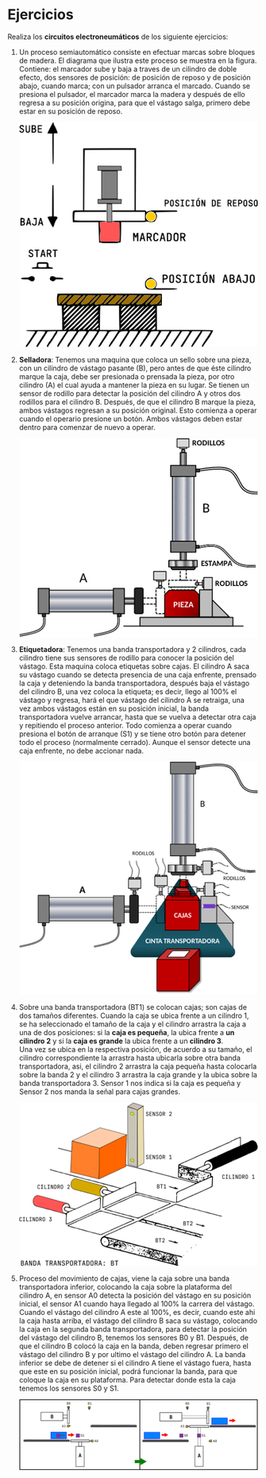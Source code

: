 # Ejercicios

Realiza los **circuitos electroneumáticos** de los siguiente ejercicios:

1. Un proceso semiautomático consiste en efectuar marcas sobre bloques de madera. El diagrama que ilustra este proceso se muestra en la figura. Contiene: el marcador sube y baja a traves de un cilindro de doble efecto, dos sensores de posición: de posición de reposo y de posición abajo, cuando marca; con un pulsador arranca el marcado.
Cuando se presiona el pulsador, el marcador marca la madera y después de ello regresa a su posición origina, para que el vástago salga, primero debe estar en su posición de reposo.

    ![cajas](./imgs/marcador_de_cajas.png)
    <!-- ![cajas](./imgs/marcador_de_cajas_white.png) -->

2. **Selladora**: Tenemos una maquina que coloca un sello sobre una pieza, con un cilindro de vástago pasante (B), pero antes de que éste cilindro marque la caja, debe ser presionada o prensada la pieza, por otro cilindro (A) el cual ayuda a mantener la pieza en su lugar. Se tienen un sensor de rodillo para detectar la posición del cilindro A y otros dos rodillos para el cilindro B. Después, de que el cilindro B marque la pieza, ambos vástagos regresan a su posición original. Esto comienza a operar cuando el operario presione un botón. Ambos vástagos deben estar dentro para comenzar de nuevo a operar.

    ![sellador de piezas](imgs/sellador_de_pieza.png)

3. **Etiquetadora**: Tenemos una banda transportadora y 2 cilindros, cada cilindro tiene sus sensores de rodillo para conocer la posición del vástago. Esta maquina coloca etiquetas sobre cajas. El cilindro A saca su vástago cuando se detecta presencia de una caja enfrente, prensado la caja y deteniendo la banda transportadora, después baja el vástago del cilindro B, una vez coloca la etiqueta; es decir, llego al 100% el vástago y regresa, hará el que vástago del cilindro A se retraiga, una vez ambos vástagos están en su posición inicial, la banda transportadora vuelve arrancar, hasta que se vuelva a detectar otra caja y repitiendo el proceso anterior. Todo comienza a operar cuando presiona el botón de arranque (S1) y se tiene otro botón para detener todo el proceso (normalmente cerrado). Aunque el sensor detecte una caja enfrente, no debe accionar nada.

    ![etiquetadora](imgs/etiquetadora.png)

4. Sobre una banda transportadora (BT1) se colocan cajas; son cajas de dos tamaños diferentes. Cuando la caja se ubica frente a un cilindro 1, se ha seleccionado el tamaño de la caja y el cilindro arrastra la caja a una de dos posiciones: si la **caja es pequeña**, la ubica frente a **un cilindro 2** y si la **caja es grande** la ubica frente a un **cilindro 3**. <br>Una vez se ubica en la respectiva posición, de acuerdo a su tamaño, el cilindro correspondiente la arrastra hasta ubicarla sobre otra banda transportadora, asi, el cilindro 2 arrastra la caja pequeña hasta colocarla sobre la banda 2 y el cilindro 3 arrastra la caja grande y la ubica sobre la banda transportadora 3. Sensor 1 nos indica si la caja es pequeña y Sensor 2 nos manda la señal para cajas grandes.

    ![3 cilindros](./imgs/banda_3cilindros.png)

5. Proceso del movimiento de cajas, viene la caja sobre una banda transportadora inferior, colocando la caja sobre la plataforma del cilindro A, en sensor A0 detecta la posición del vástago en su posición inicial, el sensor A1 cuando haya llegado al 100% la carrera del vástago. Cuando el vástago del cilindro A este al 100%, es decir, cuando este ahi la caja hasta arriba, el vástago del cilindro B saca su vástago, colocando la caja en la segunda banda transportadora, para detectar la posición del vástago del cilindro B, tenemos los sensores B0 y B1. Después, de que el cilindro B colocó la caja en la banda, deben regresar primero el vástago del cilindro B y por ultimo el vástago del cilindro A. La banda inferior se debe de detener si el cilindro A tiene el vástago fuera, hasta que este en su posición inicial, podrá funcionar la banda, para que coloque la caja en su plataforma. Para detectar donde esta la caja tenemos los sensores S0 y S1.

    ![sube cajas](imgs/sube_caja.png)
